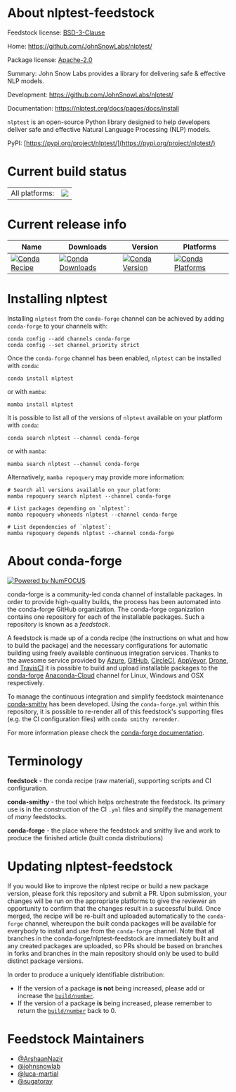 About nlptest-feedstock
=======================

Feedstock license: [BSD-3-Clause](https://github.com/conda-forge/nlptest-feedstock/blob/main/LICENSE.txt)

Home: https://github.com/JohnSnowLabs/nlptest/

Package license: [Apache-2.0](https://github.com/JohnSnowLabs/nlptest/blob/main/LICENSE)

Summary: John Snow Labs provides a library for delivering safe & effective NLP models.

Development: https://github.com/JohnSnowLabs/nlptest/

Documentation: https://nlptest.org/docs/pages/docs/install

`nlptest` is an open-source Python library designed to help developers
deliver safe and effective Natural Language Processing (NLP) models.

PyPI: [https://pypi.org/project/nlptest/](https://pypi.org/project/nlptest/)


Current build status
====================


<table><tr><td>All platforms:</td>
    <td>
      <a href="https://dev.azure.com/conda-forge/feedstock-builds/_build/latest?definitionId=19133&branchName=main">
        <img src="https://dev.azure.com/conda-forge/feedstock-builds/_apis/build/status/nlptest-feedstock?branchName=main">
      </a>
    </td>
  </tr>
</table>

Current release info
====================

| Name | Downloads | Version | Platforms |
| --- | --- | --- | --- |
| [![Conda Recipe](https://img.shields.io/badge/recipe-nlptest-green.svg)](https://anaconda.org/conda-forge/nlptest) | [![Conda Downloads](https://img.shields.io/conda/dn/conda-forge/nlptest.svg)](https://anaconda.org/conda-forge/nlptest) | [![Conda Version](https://img.shields.io/conda/vn/conda-forge/nlptest.svg)](https://anaconda.org/conda-forge/nlptest) | [![Conda Platforms](https://img.shields.io/conda/pn/conda-forge/nlptest.svg)](https://anaconda.org/conda-forge/nlptest) |

Installing nlptest
==================

Installing `nlptest` from the `conda-forge` channel can be achieved by adding `conda-forge` to your channels with:

```
conda config --add channels conda-forge
conda config --set channel_priority strict
```

Once the `conda-forge` channel has been enabled, `nlptest` can be installed with `conda`:

```
conda install nlptest
```

or with `mamba`:

```
mamba install nlptest
```

It is possible to list all of the versions of `nlptest` available on your platform with `conda`:

```
conda search nlptest --channel conda-forge
```

or with `mamba`:

```
mamba search nlptest --channel conda-forge
```

Alternatively, `mamba repoquery` may provide more information:

```
# Search all versions available on your platform:
mamba repoquery search nlptest --channel conda-forge

# List packages depending on `nlptest`:
mamba repoquery whoneeds nlptest --channel conda-forge

# List dependencies of `nlptest`:
mamba repoquery depends nlptest --channel conda-forge
```


About conda-forge
=================

[![Powered by
NumFOCUS](https://img.shields.io/badge/powered%20by-NumFOCUS-orange.svg?style=flat&colorA=E1523D&colorB=007D8A)](https://numfocus.org)

conda-forge is a community-led conda channel of installable packages.
In order to provide high-quality builds, the process has been automated into the
conda-forge GitHub organization. The conda-forge organization contains one repository
for each of the installable packages. Such a repository is known as a *feedstock*.

A feedstock is made up of a conda recipe (the instructions on what and how to build
the package) and the necessary configurations for automatic building using freely
available continuous integration services. Thanks to the awesome service provided by
[Azure](https://azure.microsoft.com/en-us/services/devops/), [GitHub](https://github.com/),
[CircleCI](https://circleci.com/), [AppVeyor](https://www.appveyor.com/),
[Drone](https://cloud.drone.io/welcome), and [TravisCI](https://travis-ci.com/)
it is possible to build and upload installable packages to the
[conda-forge](https://anaconda.org/conda-forge) [Anaconda-Cloud](https://anaconda.org/)
channel for Linux, Windows and OSX respectively.

To manage the continuous integration and simplify feedstock maintenance
[conda-smithy](https://github.com/conda-forge/conda-smithy) has been developed.
Using the ``conda-forge.yml`` within this repository, it is possible to re-render all of
this feedstock's supporting files (e.g. the CI configuration files) with ``conda smithy rerender``.

For more information please check the [conda-forge documentation](https://conda-forge.org/docs/).

Terminology
===========

**feedstock** - the conda recipe (raw material), supporting scripts and CI configuration.

**conda-smithy** - the tool which helps orchestrate the feedstock.
                   Its primary use is in the construction of the CI ``.yml`` files
                   and simplify the management of *many* feedstocks.

**conda-forge** - the place where the feedstock and smithy live and work to
                  produce the finished article (built conda distributions)


Updating nlptest-feedstock
==========================

If you would like to improve the nlptest recipe or build a new
package version, please fork this repository and submit a PR. Upon submission,
your changes will be run on the appropriate platforms to give the reviewer an
opportunity to confirm that the changes result in a successful build. Once
merged, the recipe will be re-built and uploaded automatically to the
`conda-forge` channel, whereupon the built conda packages will be available for
everybody to install and use from the `conda-forge` channel.
Note that all branches in the conda-forge/nlptest-feedstock are
immediately built and any created packages are uploaded, so PRs should be based
on branches in forks and branches in the main repository should only be used to
build distinct package versions.

In order to produce a uniquely identifiable distribution:
 * If the version of a package **is not** being increased, please add or increase
   the [``build/number``](https://docs.conda.io/projects/conda-build/en/latest/resources/define-metadata.html#build-number-and-string).
 * If the version of a package **is** being increased, please remember to return
   the [``build/number``](https://docs.conda.io/projects/conda-build/en/latest/resources/define-metadata.html#build-number-and-string)
   back to 0.

Feedstock Maintainers
=====================

* [@ArshaanNazir](https://github.com/ArshaanNazir/)
* [@johnsnowlab](https://github.com/johnsnowlab/)
* [@luca-martial](https://github.com/luca-martial/)
* [@sugatoray](https://github.com/sugatoray/)


